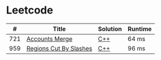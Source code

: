 # Leetcode

| # | Title | Solution | Runtime |
|---| ----- | -------- | ------- |
|721|[ Accounts Merge](https://leetcode.com/problems/accounts-merge/)|[C++](./solutions/721.%20Accounts%20Merge.cpp)|64 ms|
|959|[ Regions Cut By Slashes](https://leetcode.com/problems/regions-cut-by-slashes/)|[C++](./solutions/959.%20Regions%20Cut%20By%20Slashes.cpp)|96 ms|
